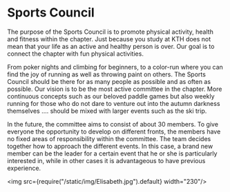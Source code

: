 # Sports Council

The purpose of the Sports Council is to promote physical activity, health and fitness within the chapter. Just because you study at KTH does not mean that your life as an active and healthy person is over. Our goal is to connect the chapter with fun physical activities.

From poker nights and climbing for beginners, to a color-run where you can find the joy of running as well as throwing paint on others. The Sports Council should be there for as many people as possible and as often as possible. Our vision is to be the most active committee in the chapter. More continuous concepts such as our beloved paddle games but also weekly running for those who do not dare to venture out into the autumn darkness themselves .... should be mixed with larger events such as the ski trip.

In the future, the committee aims to consist of about 30 members. To give everyone the opportunity to develop on different fronts, the members have no fixed areas of responsibility within the committee. The team decides together how to approach the different events. In this case, a brand new member can be the leader for a certain event that he or she is particularly interested in, while in other cases it is advantageous to have previous experience.

<img src={require("/static/img/Elisabeth.jpg").default} width="230"/>
